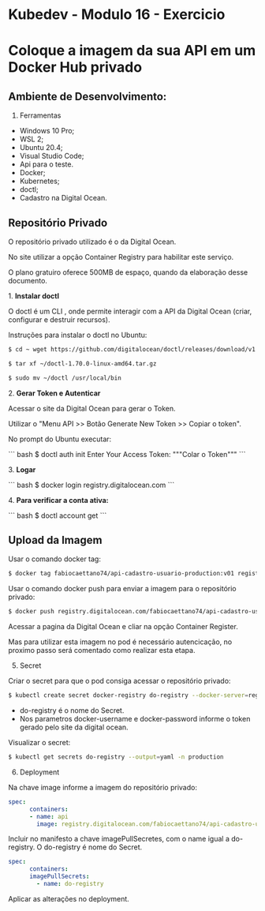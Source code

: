 <h1>Kubedev - Modulo 16 - Exercicio</h1>

<h1>Coloque a imagem da sua API em um Docker Hub privado</h1>

<h2>Ambiente de Desenvolvimento:</h2>

1. Ferramentas
* Windows 10 Pro;
* WSL 2;
* Ubuntu 20.4;
* Visual Studio Code;
* Api para o teste.
* Docker;
* Kubernetes;
* doctl;
* Cadastro na Digital Ocean.


<h2>Repositório Privado</h2>
<p>O repositório privado utilizado é o da Digital Ocean.</p>
<p>No site utilizar a opção Container Registry para habilitar este serviço.</p>
<p>O plano gratuiro oferece 500MB de espaço, quando da elaboração desse documento.</p>


<p>1. <b>Instalar doctl</b></p>

<p>O doctl é um CLI , onde permite interagir com a API da Digital Ocean (criar, configurar e destruir recursos).</p>

<p>Instruções para instalar o doctl no Ubuntu:</p>

``` bash
$ cd ~ wget https://github.com/digitalocean/doctl/releases/download/v1.70.0/doctl-1.70.0-linux-amd64.tar.gz

$ tar xf ~/doctl-1.70.0-linux-amd64.tar.gz

$ sudo mv ~/doctl /usr/local/bin
``` 


<p>2. <b>Gerar Token e Autenticar</b></p>

<p>Acessar o site da Digital Ocean para gerar o Token.</p>

<p>Utilizar o "Menu API >> Botão Generate New Token >> Copiar o token".</p>

<p>No prompt do Ubuntu executar:</p>
``` bash
$ doctl auth init
Enter Your Access Token: """Colar o Token"""
```

<p>3. <b>Logar</b></p>
``` bash
$ docker login registry.digitalocean.com
```

<p>4. <b>Para verificar a conta ativa:</b></p>
``` bash
$ doctl account get
```


<h2>Upload da Imagem</h2>

Usar o comando docker tag:
``` bash
$ docker tag fabiocaettano74/api-cadastro-usuario-production:v01 registry.digitalocean.com/fabiocaettano74/api-cadastro-usuario-production:v01
```

Usar o comando docker push para enviar a imagem para o repositório privado:
``` bash
$ docker push registry.digitalocean.com/fabiocaettano74/api-cadastro-usuario-production:v01
``` 

Acessar  a pagina da Digital Ocean e cliar na opção Container Register.

Mas para utilizar esta imagem no pod é necessário autencicação, no proximo passo será comentado como realizar esta etapa.

5. Secret

Criar o secret para que o pod consiga acessar o repositório privado:
``` bash
$ kubectl create secret docker-registry do-registry --docker-server=registry.digitalocean.com/fabiocaettano74 --docker-username=token --docker-password=token --docker-email=fabio.caettano74@gmail.com -n production
```
- do-registry é o nome do Secret.
- Nos parametros docker-username e docker-password informe o token gerado pelo site da digital ocean.


Visualizar o secret:
``` bash
$ kubectl get secrets do-registry --output=yaml -n production
```


6. Deployment

Na chave image informe a imagem do repositório privado:
``` yaml
spec:       
      containers:
      - name: api
        image: registry.digitalocean.com/fabiocaettano74/api-cadastro-usuario-production:v02
```

Incluir no manifesto a chave imagePullSecretes, com o name igual a do-registry.
O do-registry é nome do Secret.
``` yaml
spec:       
      containers:
      imagePullSecrets:
        - name: do-registry
```

Aplicar as alterações no deployment.
